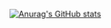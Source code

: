 [![Anurag's GitHub stats](https://github-readme-stats.vercel.app/api?username=norubook)](https://github.com/anuraghazra/github-readme-stats)
